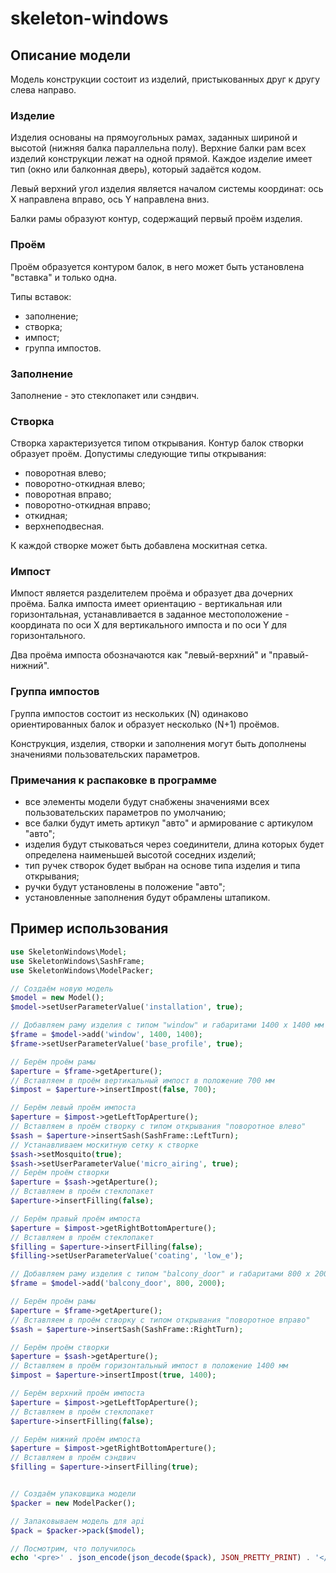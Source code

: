 # skeleton-windows

## Описание модели

Модель конструкции состоит из изделий, пристыкованных друг к другу слева направо.

### Изделие
Изделия основаны на прямоугольных рамах, заданных шириной и высотой (нижняя балка параллельна полу).
Верхние балки рам всех изделий конструкции лежат на одной прямой.
Каждое изделие имеет тип (окно или балконная дверь), который задаётся кодом.

Левый верхний угол изделия является началом системы координат: ось X направлена вправо, ось Y направлена вниз.

Балки рамы образуют контур, содержащий первый проём изделия.

### Проём
Проём образуется контуром балок, в него может быть установлена "вставка" и только одна.

Типы вставок:
* заполнение;
* створка;
* импост;
* группа импостов.

### Заполнение
Заполнение - это стеклопакет или сэндвич.

### Створка
Створка характеризуется типом открывания. Контур балок створки образует проём.
Допустимы следующие типы открывания:
* поворотная влево;
* поворотно-откидная влево;
* поворотная вправо;
* поворотно-откидная вправо;
* откидная;
* верхнеподвесная.

К каждой створке может быть добавлена москитная сетка.

### Импост
Импост является разделителем проёма и образует два дочерних проёма.
Балка импоста имеет ориентацию - вертикальная или горизонтальная, устанавливается в заданное местоположение - координата по оси X для вертикального импоста и по оси Y для горизонтального.

Два проёма импоста обозначаются как "левый-верхний" и "правый-нижний".

### Группа импостов
Группа импостов состоит из нескольких (N) одинаково ориентированных балок и образует несколько (N+1) проёмов.


Конструкция, изделия, створки и заполнения могут быть дополнены значениями пользовательских параметров.


### Примечания к распаковке в программе
- все элементы модели будут снабжены значениями всех пользовательских параметров по умолчанию;
- все балки будут иметь артикул "авто" и армирование с артикулом "авто";
- изделия будут стыковаться через соединители, длина которых будет определена наименьшей высотой соседних изделий;
- тип ручек створок будет выбран на основе типа изделия и типа открывания;
- ручки будут установлены в положение "авто";
- установленные заполнения будут обрамлены штапиком.

## Пример использования
```php
use SkeletonWindows\Model;
use SkeletonWindows\SashFrame;
use SkeletonWindows\ModelPacker;

// Создаём новую модель
$model = new Model();
$model->setUserParameterValue('installation', true);

// Добавляем раму изделия c типом "window" и габаритами 1400 x 1400 мм
$frame = $model->add('window', 1400, 1400);
$frame->setUserParameterValue('base_profile', true);

// Берём проём рамы
$aperture = $frame->getAperture();
// Вставляем в проём вертикальный импост в положение 700 мм
$impost = $aperture->insertImpost(false, 700);

// Берём левый проём импоста
$aperture = $impost->getLeftTopAperture();
// Вставляем в проём створку с типом открывания "поворотное влево"
$sash = $aperture->insertSash(SashFrame::LeftTurn);
// Устанавливаем москитную сетку к створке
$sash->setMosquito(true);
$sash->setUserParameterValue('micro_airing', true);
// Берём проём створки
$aperture = $sash->getAperture();
// Вставляем в проём стеклопакет
$aperture->insertFilling(false);

// Берём правый проём импоста
$aperture = $impost->getRightBottomAperture();
// Вставляем в проём стеклопакет
$filling = $aperture->insertFilling(false);
$filling->setUserParameterValue('coating', 'low_e');

// Добавляем раму изделия c типом "balcony_door" и габаритами 800 x 2000 мм
$frame = $model->add('balcony_door', 800, 2000);

// Берём проём рамы
$aperture = $frame->getAperture();
// Вставляем в проём створку с типом открывания "поворотное вправо"
$sash = $aperture->insertSash(SashFrame::RightTurn);

// Берём проём створки
$aperture = $sash->getAperture();
// Вставляем в проём горизонтальный импост в положение 1400 мм
$impost = $aperture->insertImpost(true, 1400);

// Берём верхний проём импоста
$aperture = $impost->getLeftTopAperture();
// Вставляем в проём стеклопакет
$aperture->insertFilling(false);

// Берём нижний проём импоста
$aperture = $impost->getRightBottomAperture();
// Вставляем в проём сэндвич
$filling = $aperture->insertFilling(true);


// Создаём упаковщика модели
$packer = new ModelPacker();

// Запаковываем модель для api
$pack = $packer->pack($model);

// Посмотрим, что получилось
echo '<pre>' . json_encode(json_decode($pack), JSON_PRETTY_PRINT) . '</pre>';
```
